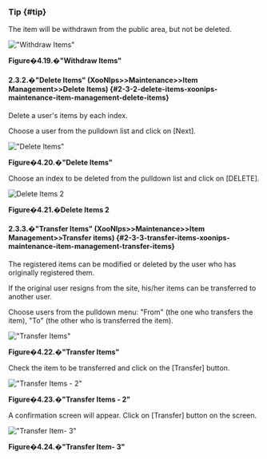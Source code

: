 ### Tip {#tip}

The item will be withdrawn from the public area, but not be deleted.

!["Withdraw Items"](images\xoonips-mente4.png)

**Figure�4.19.�&quot;Withdraw Items&quot;**

#### 2.3.2.�&quot;Delete Items&quot; (XooNIps&gt;&gt;Maintenance&gt;&gt;Item Management&gt;&gt;Delete Items) {#2-3-2-delete-items-xoonips-maintenance-item-management-delete-items}

Delete a user&#039;s items by each index.

Choose a user from the pulldown list and click on [Next].

!["Delete Items"](images\xoonips-mente5.png)

**Figure�4.20.�&quot;Delete Items&quot;**

Choose an index to be deleted from the pulldown list and click on [DELETE].

![Delete Items 2](images\xoonips-mente6.png)

**Figure�4.21.�Delete Items 2**

#### 2.3.3.�&quot;Transfer Items&quot; (XooNIps&gt;&gt;Maintenance&gt;&gt;Item Management&gt;&gt;Transfer items) {#2-3-3-transfer-items-xoonips-maintenance-item-management-transfer-items}

The registered items can be modified or deleted by the user who has originally registered them.

If the original user resigns from the site, his/her items can be transferred to another user.

Choose users from the pulldown menu: &quot;From&quot; (the one who transfers the item), &quot;To&quot; (the other who is transferred the item).

!["Transfer Items"](images\xoonips-mente7.png)

**Figure�4.22.�&quot;Transfer Items&quot;**

Check the item to be transferred and click on the [Transfer] button.

!["Transfer Items - 2"](images\xoonips-mente8.png)

**Figure�4.23.�&quot;Transfer Items - 2&quot;**

A confirmation screen will appear. Click on [Transfer] button on the screen.

!["Transfer Item- 3"](images\xoonips-mente9.png)

**Figure�4.24.�&quot;Transfer Item- 3&quot;**
